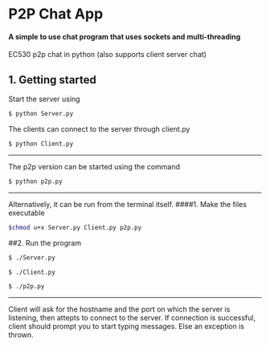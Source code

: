 # P2P Chat App
#### A simple to use chat program that uses sockets and multi-threading

EC530 p2p chat in python (also supports client server chat)
## 1. Getting started
Start the server using 
```sh
$ python Server.py
````
The clients can connect to the server through client.py
```sh
$ python Client.py
````
---
The p2p version can be started using the command
```sh
$ python p2p.py
````
----
Alternatively, it can be run from the terminal itself. 
####1. Make the files executable
```sh
$chmod u+x Server.py Client.py p2p.py
````
##2. Run the program
````sh
$ ./Server.py
````
````sh
$ ./Client.py
````
````sh
$ ./p2p.py
````
----
Client will ask for the hostname and the port on which the server is listening, then attepts to connect to the server. If connection is successful, client should prompt you to start typing messages. Else an exception is thrown.
